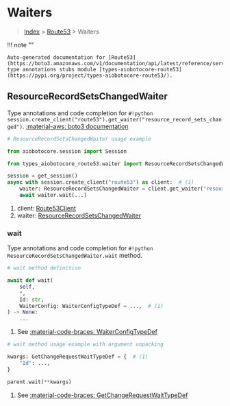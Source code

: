 # Waiters

> [Index](../README.md) > [Route53](./README.md) > Waiters

!!! note ""

    Auto-generated documentation for [Route53](https://boto3.amazonaws.com/v1/documentation/api/latest/reference/services/route53.html#route53)
    type annotations stubs module [types-aiobotocore-route53](https://pypi.org/project/types-aiobotocore-route53/).

## ResourceRecordSetsChangedWaiter

Type annotations and code completion for `#!python session.create_client("route53").get_waiter("resource_record_sets_changed")`.
[:material-aws: boto3 documentation](https://boto3.amazonaws.com/v1/documentation/api/latest/reference/services/route53/waiter/ResourceRecordSetsChanged.html#Route53.Waiter.ResourceRecordSetsChanged)

```python
# ResourceRecordSetsChangedWaiter usage example

from aiobotocore.session import Session

from types_aiobotocore_route53.waiter import ResourceRecordSetsChangedWaiter

session = get_session()
async with session.create_client("route53") as client:  # (1)
    waiter: ResourceRecordSetsChangedWaiter = client.get_waiter("resource_record_sets_changed")  # (2)
    await waiter.wait(...)
```

1. client: [Route53Client](./client.md)
2. waiter: [ResourceRecordSetsChangedWaiter](./waiters.md#resourcerecordsetschangedwaiter)


### wait

Type annotations and code completion for `#!python ResourceRecordSetsChangedWaiter.wait` method.

```python
# wait method definition

await def wait(
    self,
    *,
    Id: str,
    WaiterConfig: WaiterConfigTypeDef = ...,  # (1)
) -> None:
    ...
```

1. See [:material-code-braces: WaiterConfigTypeDef](./type_defs.md#waiterconfigtypedef)


```python
# wait method usage example with argument unpacking

kwargs: GetChangeRequestWaitTypeDef = {  # (1)
    "Id": ...,
}

parent.wait(**kwargs)
```

1. See [:material-code-braces: GetChangeRequestWaitTypeDef](./type_defs.md#getchangerequestwaittypedef)
